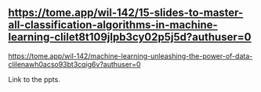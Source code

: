 https://tome.app/wil-142/15-slides-to-master-all-classification-algorithms-in-machine-learning-clilet8t109jlpb3cy02p5j5d?authuser=0
------------------------------------------------------------------------
https://tome.app/wil-142/machine-learning-unleashing-the-power-of-data-clilenawh0acso93bt3cqig6v?authuser=0

Link to the ppts.
